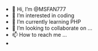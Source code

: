 - 👋 Hi, I’m @MSFAN777
- 👀 I’m interested in coding
- 🌱 I’m currently learning PHP
- 💞️ I’m looking to collaborate on ...
- 📫 How to reach me ...
- 
<!---
MSFAN777/MSFAN777 is a ✨ special ✨ repository because its `README.md` (this file) appears on your GitHub profile.
You can click the Preview link to take a look at your changes.
--->
